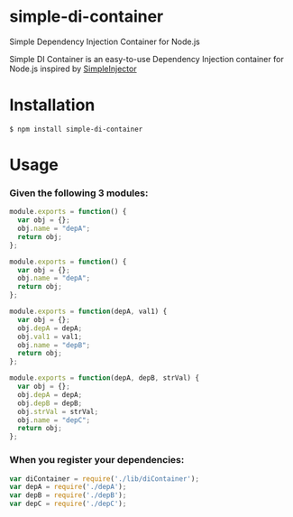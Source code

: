 # simple-di-container
Simple Dependency Injection Container for Node.js

Simple DI Container is an easy-to-use Dependency Injection container for Node.js inspired by [SimpleInjector](https://simpleinjector.org/index.html)

# Installation
```
$ npm install simple-di-container
```

# Usage

### Given the following 3 modules:

```javascript
module.exports = function() {
  var obj = {};
  obj.name = "depA";
  return obj;
};
```

```javascript
module.exports = function() {
  var obj = {};
  obj.name = "depA";
  return obj;
};
```

```javascript
module.exports = function(depA, val1) {
  var obj = {};
  obj.depA = depA;
  obj.val1 = val1;
  obj.name = "depB";
  return obj;
};
```

```javascript
module.exports = function(depA, depB, strVal) {
  var obj = {};
  obj.depA = depA;
  obj.depB = depB;
  obj.strVal = strVal;
  obj.name = "depC";
  return obj;
};
```

### When you register your dependencies:

```javascript
var diContainer = require('./lib/diContainer');
var depA = require('./depA');
var depB = require('./depB');
var depC = require('./depC');



```